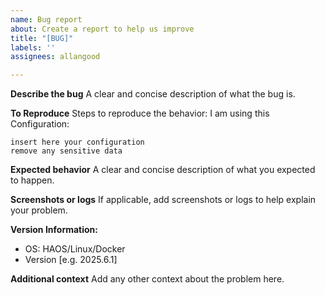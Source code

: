 ```yaml
---
name: Bug report
about: Create a report to help us improve
title: "[BUG]"
labels: ''
assignees: allangood

---
```


**Describe the bug**
A clear and concise description of what the bug is.

**To Reproduce**
Steps to reproduce the behavior:
I am using this Configuration:
```
insert here your configuration
remove any sensitive data
```

**Expected behavior**
A clear and concise description of what you expected to happen.

**Screenshots or logs**
If applicable, add screenshots or logs to help explain your problem.

**Version Information:**
 - OS: HAOS/Linux/Docker
 - Version [e.g. 2025.6.1]

**Additional context**
Add any other context about the problem here.
